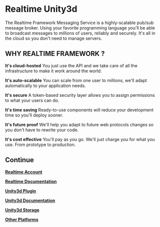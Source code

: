 # Realtime Unity3d

The Realtime Framework Messaging Service is a highly-scalable pub/sub message broker. Using your favorite programming language you'll be able to broadcast messages to millions of users, reliably and securely. It's all in the cloud so you don't need to manage servers.

##  WHY REALTIME FRAMEWORK ?

**It's cloud-hosted**
You just use the API and we take care of all the infrastructure to make it work around the world.

**It's auto-scalable**
You can scale from one user to millions, we'll adapt automatically to your application needs.

**It's secure**
A token-based security layer allows you to assign permissions to what your users can do.

**It's time saving**
Ready-to-use components will reduce your development time so you'll deploy sooner.

**It's future proof**
We'll help you adapt to future web protocols changes so you don't have to rewrite your code.

**It's cost effective**
You'll pay as you go. We'll just charge you for what you use. From prototype to production.


## Continue

[**Realtime Account**](https://accounts.realtime.co/login/)

[**Realtime Documentation**](http://messaging-public.realtime.co/documentation/starting-guide/overview.html)

[**Unity3d Plugin**](https://github.com/NVentimiglia/Realtime-Unity3d/raw/master/RealtimeForUnity.unitypackage)

[**Unity3d Documentation**](https://github.com/NVentimiglia/Realtime-Unity3d/wiki)

[**Unity3d Storage**](http://framework.realtime.co/storage/#unity)

[**Other Platforms**](http://framework.realtime.co)





